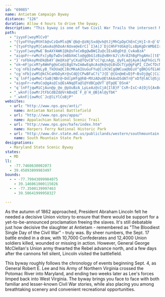 ```yaml
---
id: "69085"
name: Antietam Campaign Byway
distance: "126"
duration: Allow 4 hours to drive the byway.
description: "This byway is one of two Civil War Trails the intersect Maryland's Heart of the Civil War Heritage Area. Explore the remnants of Civil War battlefields in Western Maryland."
path:
  - "iyyoF|woyMlCvO"
  - "{tyoFthpyMtHlb@vCzQxMls@N`@b@~@zNjSxd@vh@tJjMhCpDpChEnCjHjI~X~@`G\\~CNlHq@hPLfHd@lGnAzFrAj@pDrBXj@Zt@CjEB`AJj@r@SjAgApB}CvFiMdCoKzDoXhAaMnBgWR{PnC}RhA_Th@uFVcGGyH_@eFeAwVE_ASg@rBoZTaBxD}OTWz@Mp@kB`DuG`LiQpIuI~F_F|T{OFSaBsJb@gB@E"
  - "{tyoFthpyM|CaAxAs@hDoArAUxe@eErC[`I}A|J`DjCHhFYdGk@lLsBpKgDrAMbEIrAM|ADrCl@bCX^E~DgB\\]xBgDXYXGfMx@~NrBbAQfD_Bz@iARw@jAqAvDYx@?xAn@^XlBbCr@PpHJnARrBp@^@|Ae@|@M"
  - "iyyoF|woyMwE`BoAXYAWK{@k@sFeCeBg@wBW{Zu@cIEsADgDt@_CvAaBzA"
  - "aiqoFr~rwMcFx[yBpTwDv[mBbXmClo@g@bG]zBi@vBHrAJ\\RrAIhBgFhgAHx[[tEYdCO\\yAbPgC~S}@dKkC~UCvA^zCXv@bBhCXr@^bDPnCBrAEv@_@`Bc@lAk@x@wFjCm@j@e@x@YfC?`A|@pICh@o@xCmAjCkA`Bq@l@w@h@}@LcB@iE[sBFiA\\iAn@cBjBmExIiBnECd@aJx\\aK|]mDnLgJp]q\\llAgDxM}AhJu@zFe@lJo@dg@I~@yAzCmT~^o`@d~@wJzPc@dAcEbPy@zGe@xBmAjEuAlDi@dB_@tBmBdGiIpOkI~M}AhBmEpE}CbEkGrLod@d~@a]lj@yCpCo@tB]zDSjA[x@}@dBkCtCc@v@E`APpBAx@IrAUpAYx@cBfByB~@_ATm@?iBUaJlAsArAe@XY^EjAJtAOjGKn@cA~Cg@rAg@x@q@fBCz@JrA?hBmAxHk@lEe@fA{CxCc@~@{@fEi@xI?lDo@~CIzB_AlB}@bAuA|BwDjHy@nA_BnAYr@WfF[tAUjBsArC}GtIw@rAcDdEiVvWcTvTiC~CsDjCyW|KjBnJvFlVjLnj@xBtIzGnRnAzGx@jGfGrg@lEx[rA~EvDlGrGhIrAjCxArEbC|MNrAnHrg@fAtDxBrEfD~DnBxAzDpB|^|OvCz@pKhAlBf@xD~AdCtA`CdBn^h[hJtJxMvObCjDx@fBr@rCZzCDlKJjBJtA`@dCp@xBz@rB`GrIrAfDt@tCjJds@~AzI`BhHxAjFdDtJnAlFvC`O"
  - "}`roFbkoyMnDk@bAY`@e@Xs@^yCXu@TQvCB^cC?qLnAgL_@yFLa@jAyA|AqFhGcLfB_JNaBCeAOm@a@y@CoJh@eEd@gAp@_A`B_BvAg@^k@nBgFnAeEvBoJxEeD~LvC|Gl@~LrChJ`BjE^`GJnGEvAD`Cd@tC~@rFrAvBlAnDxC|GfGvBfApBj@jCVx@`@fD`A|HjE~Ad@bBRpCFc@uGBsAT_BtBoDlAuAzHgZCk@_@s@yAyAEYB}@tCcLNmA?g@o@eCIgA?wB|CgObEdCfFlDrC~B"
  - "ok~mF|pcxM?yAWmFg@oCo@iBgGYwImAwEqAcAs@k@s@iBsDcT{p@gFqPI_CZeCfDcNh@aDXqDXiI~@sKBaDImBmAsI}AiO}AcSWsGI{FBiRE_CDaD~@kKn@}D"
  - "cg`nFb}zwMeLyB_TkDUa@C]BcMKaAIUuGuFYu@[iXCW[g@WCua@bEuV^gBN}GfEiAPsCJoMJmT_HqBa@mSf@s@WoCyBgBmBy@aFIs@BgBtBaW"
  - "cg`nFb}zwMl@kChCaHbDyKr@sCd@}CPwBFaC?i^J{E`@{Gn@mEvD}P~BsOj@gC|CiIrUyq@dJwUdAgBpZ}a@vAcChAkD`@_CXeDn@qKRkEd@qQbCsk@x@sGoQuEkO?yNhLyAd@_PdDaZn@_@EgJoDeCk@iZgDw_@aGuBq@eEuEeBkAaKyDaEg@iACo@g@kH}Ho@_Ao@iBgBiHkC{Lc@_Au@{@cUmD_FeDoDwCwGuEmCyDmBiBmHsI}HkGyOoLyBmA{K_B{@_@qE{G}C{Dy@qAyAiDaAeEQeFy@iCy@oA}BsBiDyBi@i@yCeFyBmCsCsCuKoJcDqBgEkAkAi@oLmHuBgAqDuAuJsC_BUcR?HmLqI{CcH_BiAq@kF}EwAyAwLaOyBmDsCyGmA{BiFeGoMgQoAcAuJwGqKoGyB_BiCkC{Xm^iBmBsGyFoKwIaBbBm@dA[jA[lBOxBEnr@UxDc@fCoFvRMx@cDh^sBvWEtAJdCr@lIb@xG?zAIrAcApHYnA{DxIiAfE]zBy@jLDbAxFvc@VfAx@fKJlI?~WEd@`L{E`JgFpE}B\\GlKhPrA~Ad@XjKxDbC^bGpAjFfCt@f@bAlArGhMx@dAbAbAhCbBrAnA|D|DxCvDtJ~T|@vAjBrBhOtIlU~IrD`B"
  - "q`lnFfjqwMeCrSaB|NBr@~Dd[pHfg@hB~MXzADv@EtAkAxDSdATr@^xDf@lACl@Sj@?`@n@hC"
  - "aiqoFr~rwMsCo@gAs@[s@EsANq@Ta@l@YdBCp@VT`@Tp@E`DSnA"
  - "q`lnFfjqwMiCjAun@p_@o_@pUuBzA_LpLeAz@cCjA{IlB}F`CsR~IsC~A{OjS{AxBuBnFeD|JgAhGs@tC}F`K}DrKiDhLkKbT_A|BcAzE_AdCuA~BaBtBsAjAsAl@sCXcGJyUI{t@D{BMi@Mm\\gMcYuN}NcKgLeJqE{CcDgBoPqH{}@ao@m~@g]kZeIyAi@y^sSy]iRyM{CRyAbDuPrCsM?g@_@eDcCuN?o@He@~BmERsA?y@t@wDlCwHd@i@b@mANSvAM`@KfGaGlCmBxFgDiC_IiAsEy@wNMi@wCuEwCmDcCaCaKyG_@m@kDkJyU{A_`@yG{OuC{I_Ey@k@{LiLoC{AuJwEa}@_w@o@LoAx@}DzE}BlDy@v@y@ZoAa@uNgH_NtHmKpH{BzB_ShUiCnB}YzOYBsCnAsGfDmRxK]d@yJrFmL~D}KrCaGbBaErAW?aOlEuIjDy@QyCiO}@eCa@s@kAaAyAk@cBSeBAkCCl@rD^~@VdAhAtGd@pApGz`@hD`Sn@zEN~BNzM[rAcB|M_A~EcAfDiA~C}@jBaEnG{CjDK`@qRfT_PvPcFdDsDnAgEh@iCB_BMgCa@oPuD"
  - "_wknF|{owMrJtFbCdBZd@VrABx@I`F_@`H_@B}Al@yTbK"
  - "_wknF|{owMcC`Jc@lLYlCoBjP"
websites:
  - url: "http://www.nps.gov/anti/"
    name: Antietam National Battlefield
  - url: "http://www.nps.gov/appa/"
    name: Appalachian National Scenic Trail
  - url: "http://www.nps.gov/hafe/index.htm"
    name: Harpers Ferry National Historic Park
  - url: "http://www.dnr.state.md.us/publiclands/western/southmountain.asp"
    name: South Mountain State Park
designations:
  - Maryland State Scenic Byway
states:
  - MD
ll:
  - -77.7460630002073
  - 39.45893899983497
bounds:
  - - -77.79943099984075
    - 39.146061000115026
  - - -77.3500139997463
    - 39.50641999958327

---
```


As the autumn of 1862 approached, President Abraham Lincoln felt he needed a decisive Union victory to ensure that there would be support for a yet-to-be-announced proclamation freeing the slaves. It's still debatable just how decisive the slaughter at Antietam - remembered as "The Bloodiest Single Day of the Civil War" - truly was. By sheer numbers, the Sept. 17 battle ended in a draw, with 10,7000 Confederates and 12,4000 Union soldiers killed, wounded or missing in action. However, General George McClellan's Union army thwarted the Rebel advance north, and a few days after the cannons fell silent, Lincoln visited the battlefield.

This byway roughly follows the chronology of events beginning Sept. 4, as General Robert E. Lee and his Army of Northern Virginia crossed the Potomac River into Maryland, and ending two weeks later as Lee's forces limped back into West Virginia.  The byway brings you face to face with both familiar and lesser-known Civil War stories, while also placing you among breathtaking scenery and convenient recreational opportunities.
